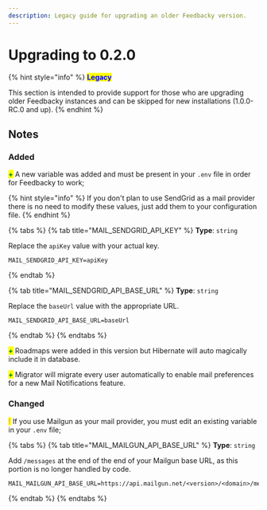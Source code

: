 ```yaml
---
description: Legacy guide for upgrading an older Feedbacky version.
---
```


# Upgrading to 0.2.0

{% hint style="info" %}
<mark style="color:blue;">**Legacy**</mark>

This section is intended to provide support for those who are upgrading older Feedbacky instances and can be skipped for new installations (1.0.0-RC.0 and up).
{% endhint %}

## Notes

### Added

<mark style="color:green;">**+**</mark> A new variable was added and must be present in your `.env` file in order for Feedbacky to work;&#x20;

{% hint style="info" %}
If you don't plan to use SendGrid as a mail provider there is no need to modify these values, just add them to your configuration file.
{% endhint %}

{% tabs %}
{% tab title="MAIL_SENDGRID_API_KEY" %}
**Type**: `string`

Replace the `apiKey` value with your actual key.



```
MAIL_SENDGRID_API_KEY=apiKey
```
{% endtab %}

{% tab title="MAIL_SENDGRID_API_BASE_URL" %}
**Type**: `string`

Replace the `baseUrl` value with the appropriate URL.



```
MAIL_SENDGRID_API_BASE_URL=baseUrl
```
{% endtab %}
{% endtabs %}

<mark style="color:green;">**+**</mark> Roadmaps were added in this version but Hibernate will auto magically include it in database.

<mark style="color:green;">**+**</mark> Migrator will migrate every user automatically to enable mail preferences for a new Mail Notifications feature.

### **Changed**

<mark style="color:orange;">**!**</mark> If you use Mailgun as your mail provider, you must edit an existing variable in your `.env` file;

{% tabs %}
{% tab title="MAIL_MAILGUN_API_BASE_URL" %}
**Type**: `string`

Add `/messages` at the end of the end of your Mailgun base URL, as this portion is no longer handled by code.



```
MAIL_MAILGUN_API_BASE_URL=https://api.mailgun.net/<version>/<domain>/messages
```
{% endtab %}
{% endtabs %}
